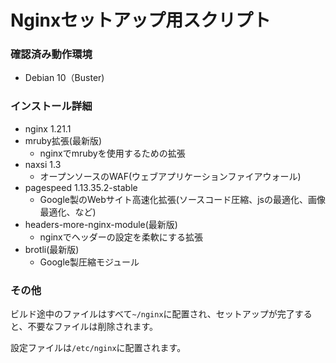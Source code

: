 # Nginxセットアップ用スクリプト

### 確認済み動作環境
- Debian 10（Buster)

### インストール詳細
- nginx 1.21.1
- mruby拡張(最新版)
  - nginxでmrubyを使用するための拡張
- naxsi 1.3
  - オープンソースのWAF(ウェブアプリケーションファイアウォール)
- pagespeed 1.13.35.2-stable
  - Google製のWebサイト高速化拡張(ソースコード圧縮、jsの最適化、画像最適化、など)
- headers-more-nginx-module(最新版)
  - nginxでヘッダーの設定を柔軟にする拡張
- brotli(最新版)
  - Google製圧縮モジュール

### その他
ビルド途中のファイルはすべて`~/nginx`に配置され、セットアップが完了すると、不要なファイルは削除されます。

設定ファイルは`/etc/nginx`に配置されます。
